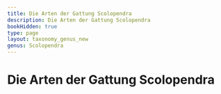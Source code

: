 ```yaml
---
title: Die Arten der Gattung Scolopendra
description: Die Arten der Gattung Scolopendra
bookHidden: true
type: page
layout: taxonomy_genus_new
genus: Scolopendra
---
```


# Die Arten der Gattung Scolopendra
